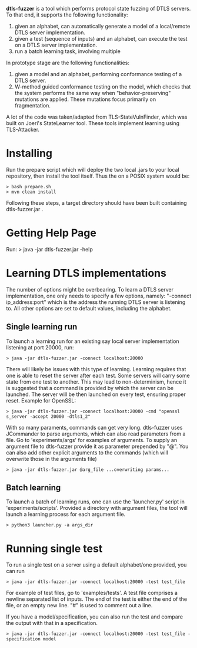 **dtls-fuzzer** is a tool which performs protocol state fuzzing of DTLS servers. To that end, it supports the following functionality:
1. given an alphabet, can automatically generate a model of a local/remote DTLS server implementation.
2. given a test (sequence of inputs) and an alphabet, can execute the test on a DTLS server implementation.
3. run a batch learning task, involving multiple 

In prototype stage are the following functionalities:
1. given a model and an alphabet, performing conformance testing of a DTLS server.
2. W-method guided conformance testing on the model, which checks that the system performs the same way when "behavior-preserving" mutations are applied.
These mutations focus primarily on fragmentation.


A lot of the code was taken/adapted from TLS-StateVulnFinder, which was built on Joeri's StateLearner tool. These tools implement learning using TLS-Attacker. 

# Installing
Run the prepare script which will deploy the two local .jars to your local repository, then install the tool itself.
Thus the on a POSIX system would be:

    > bash prepare.sh
    > mvn clean install

Following these steps, a target directory should have been built containing dtls-fuzzer.jar . 

# Getting Help Page
Run:
    > java -jar dtls-fuzzer.jar -help

# Learning DTLS implementations

The number of options might be overbearing. 
To learn a DTLS server implementation, one only needs to specify a few options, namely: "-connect ip_address:port" which is the address the running DTLS server is listening to.
All other options are set to default values, including the alphabet.

## Single learning run
To launch a learning run for an existing say local server implementation listening at port 20000, run:

    > java -jar dtls-fuzzer.jar -connect localhost:20000

There will likely be issues with this type of learning. 
Learning requires that one is able to reset the server after each test.
Some servers will carry some state from one test to another. 
This may lead to non-determinism, hence it is suggested that a command is provided by which the server can be launched.
The server will be then launched on every test, ensuring proper reset.
Example for OpenSSL:

    > java -jar dtls-fuzzer.jar -connect localhost:20000 -cmd "openssl s_server -accept 20000 -dtls1_2"
    
With so many paraments, commands can get very long. 
dtls-fuzzer uses JCommander to parse arguments, which can also read parameters from a file.
Go to 'experiments/args' for examples of arguments.
To supply an argument file to dtls-fuzzer provide it as parameter prepended by "@".
You can also add other explicit arguments to the commands (which will overwrite those in the arguments file)

    > java -jar dtls-fuzzer.jar @arg_file ...overwriting params...

## Batch learning     
To launch a batch of learning runs, one can use the 'launcher.py' script in 'experiments/scripts'. 
Provided a directory with argument files, the tool will launch a learning process for each argument file.

    > python3 launcher.py -a args_dir
    
# Running single test
To run a single test on a server using a default alphabet/one provided, you can run

    > java -jar dtls-fuzzer.jar -connect localhost:20000 -test test_file
    
For example of test files, go to 'examples/tests'. 
A test file comprises a newline separated list of inputs. 
The end of the test is either the end of the file, or an empty new line.
"#" is used to comment out a line.

If you have a model/specification, you can also run the test and compare the output with that in a specification.

    > java -jar dtls-fuzzer.jar -connect localhost:20000 -test test_file -specification model






